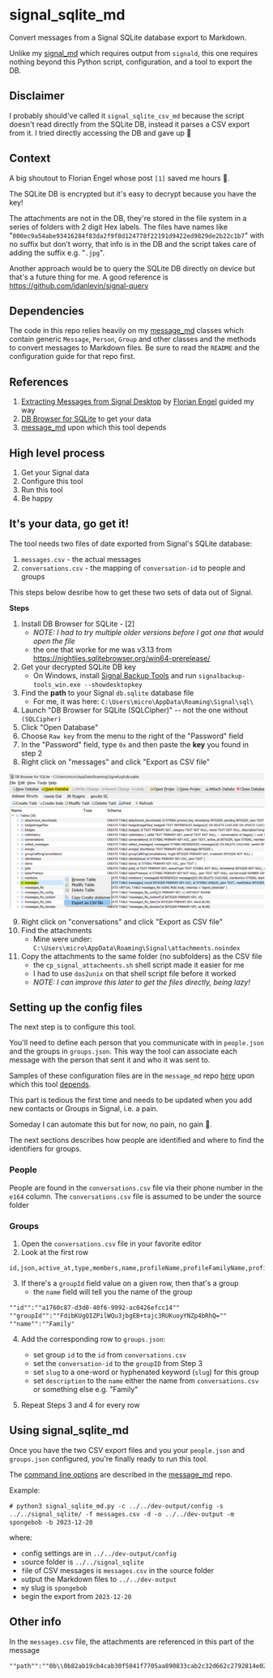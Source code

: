 # signal_sqlite_md

Convert messages from a Signal SQLite database export to Markdown.

Unlike my [signal_md](https://github.com/thephm/signal_md) which requires output from `signald`, this one requires nothing beyond this Python script, configuration, and a tool to export the DB.

## Disclaimer

I probably should've called it `signal_sqlite_csv_md` because the script doesn't read directly from the SQLite DB, instead it parses a CSV export from it. I tried directly accessing the DB and gave up 🤣

## Context

A big shoutout to Florian Engel whose post `[1]` saved me hours 🤗.

The SQLite DB is encrypted but it's easy to decrypt because you have the key! 

The attachments are not in the DB, they're stored in the file system in a series of folders with 2 digit Hex labels. The files have names like "`000ec9a54abe93416284f83da2f9f8d124778f22191d9422ed9829de2b22c1b7`" with no suffix but don't worry, that info is in the DB and the script takes care of adding the suffix e.g. "`.jpg`".

Another approach would be to query the SQLite DB directly on device but that's a future thing for me. A good reference is https://github.com/idanlevin/signal-query

## Dependencies

The code in this repo relies heavily on my [message_md](https://github.com/thephm/message_md) classes which contain generic `Message`, `Person`, `Group` and other classes and the methods to convert messages to Markdown files. Be sure to read the `README` and the configuration guide for that repo first. 

## References

1. [Extracting Messages from Signal Desktop](https://www.tc3.dev/posts/2021-11-02-extract-messages-from-signal/) by [Florian Engel](https://www.linkedin.com/in/engelflorian) guided my way
2. [DB Browser for SQLite](https://sqlitebrowser.org/dl/) to get your data
3. [message_md](https://github.com/thephm/message_md) upon which this tool depends

## High level process

1. Get your Signal data
2. Configure this tool
3. Run this tool
4. Be happy

## It's your data, go get it!

The tool needs two files of date exported from Signal's SQLite database:

1. `messages.csv` - the actual messages
2. `conversations.csv`  - the mapping of `conversation-id` to people and groups

This steps below desribe how to get these two sets of data out of Signal.

**Steps**

1. Install DB Browser for SQLite - [2]
	- *NOTE: I had to try multiple older versions before I got one that would open the file*
    - the one that worke for me was v3.13 from https://nightlies.sqlitebrowser.org/win64-prerelease/
2. Get your decrypted SQLite DB key
    - On Windows, install [Signal Backup Tools](https://github.com/bepaald/signalbackup-tools) and run `signalbackup-tools_win.exe --showdesktopkey`
4. Find the **path** to your Signal `db.sqlite` database file
    - For me, it was here: `C:\Users\micro\AppData\Roaming\Signal\sql\`
5. Launch "DB Browser for SQLite (SQLCipher)" -- not the one without `(SQLCipher)`
6. Click "Open Database"
7. Choose `Raw key` from the menu to the right of the "Password" field
8. In the "Password" field, type `0x` and then paste the **key** you found in step 2
9. Right click on "messages" and click "Export as CSV file"

![](media/dbbrowser_export_messages.png)

9. Right click on "conversations" and click "Export as CSV file"
10. Find the attachments
    - Mine were under: `C:\Users\micro\AppData\Roaming\Signal\attachments.noindex`
11. Copy the attachments to the same folder (no subfolders) as the CSV file
    - the `cp_signal_attachments.sh` shell script made it easier for me
    - I had to use `dos2unix` on that shell script file before it worked
    - *NOTE: I can improve this later to get the files directly, being lazy!*

## Setting up the config files

The next step is to configure this tool. 

You'll need to define each person that you communicate with in `people.json` and the groups in `groups.json`. This way the tool can associate each message with the person that sent it and who it was sent to.

Samples of these configuration files are in the `message_md` repo [here](https://github.com/thephm/message_md/tree/main/config) upon which this tool [depends](#dependencies).

This part is tedious the first time and needs to be updated when you add new contacts or Groups in Signal, i.e. a pain.

Someday I can automate this but for now, no pain, no gain 🙂. 

The next sections describes how people are identified and where to find the identifiers for groups. 

### People

People are found in the `conversations.csv` file via their phone number in the `e164` column. The `conversations.csv` file is assumed to be under the source folder 

### Groups

1. Open the `conversations.csv` file in your favorite editor
2. Look at the first row

```
id,json,active_at,type,members,name,profileName,profileFamilyName,profileFullName,e164,serviceId,groupId,profileLastFetchedAt
```

3. If there's a `groupId` field value on a given row, then that's a group
    - the `name` field will tell you the name of the group

```
""id"":""a1760c87-d3d0-40f6-9992-ac0426efcc14""
""groupId"":""FdibKUgQIZPilWQu3jbgEB+tajc3RUKuoyYNZp4bRhQ=""
""name"":""Family"
```

4. Add the corresponding row to `groups.json`:
    - set group `id` to the `id` from `conversations.csv`
    - set the `conversation-id` to the `groupID` from  Step 3
    - set `slug` to a one-word or hyphenated keyword (`slug`) for this group 
    - set `description` to the `name` either the name from `conversations.csv` or something else e.g. "Family"
     
4. Repeat Steps 3 and 4 for every row

## Using signal_sqlite_md

Once you have the two CSV export files and you your `people.json` and `groups.json` configured, you're finally ready to run this tool.

The [command line options](https://github.com/thephm/message_md#command-line-options) are described in the [message_md](https://github.com/thephm/message_md) repo.

Example:

```
# python3 signal_sqlite_md.py -c ../../dev-output/config -s ../../signal_sqlite/ -f messages.csv -d -o ../../dev-output -m spongebob -b 2023-12-20
```

where: 

- `c`onfig settings are in `../../dev-output/config`
- `s`ource folder is `../../signal_sqlite`
- `f`ile of CSV messages is `messages.csv` in the `s`ource folder
- `o`utput the Markdown files to `../../dev-output`
- `m`y slug is `spongebob`
- `b`egin the export from `2023-12-20`

## Other info

In the `messages.csv` file, the attachments are referenced in this part of the message 

```
""path"":""0b\\0b82ab19cb4cab30f5041f7705aa890833cab2c32d662c2792814e0268c90e6c""
```
